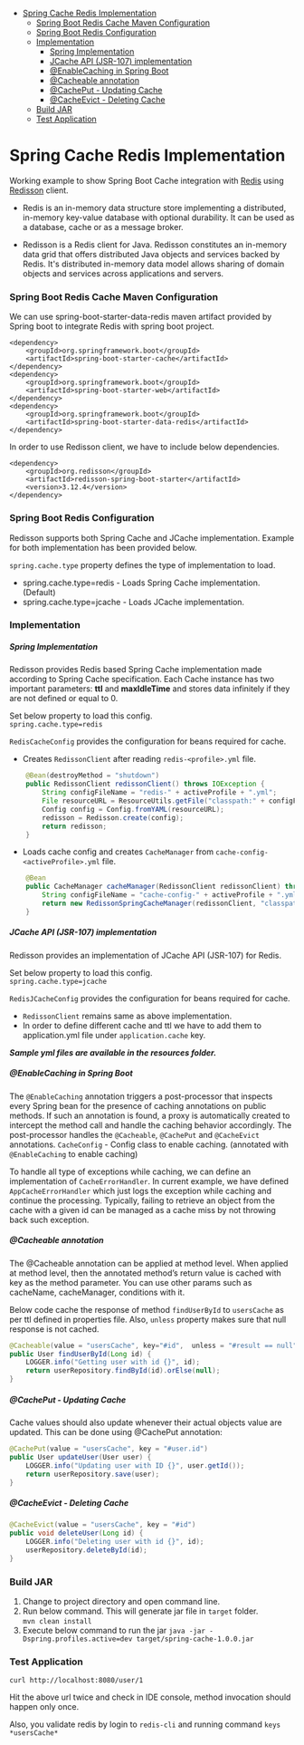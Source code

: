 
 - [Spring Cache Redis Implementation](#spring-cache-redis-implementation)
    + [Spring Boot Redis Cache Maven Configuration](#spring-boot-redis-cache-maven-configuration)
    + [Spring Boot Redis Configuration](#spring-boot-redis-configuration)
    + [Implementation](#implementation)
        * [Spring Implementation](#spring-implementation)
        * [JCache API (JSR-107) implementation](#jcache-api-jsr-107-implementation)
        * [@EnableCaching in Spring Boot](#enablecaching-in-spring-boot)
        * [@Cacheable annotation](#cacheable-annotation)
        * [@CachePut - Updating Cache](#cacheput---updating-cache)
        * [@CacheEvict - Deleting Cache](#cacheevict---deleting-cache)
    + [Build JAR](#build-jar)
    + [Test Application](#test-application)



# Spring Cache Redis Implementation
 
Working example to show Spring Boot Cache integration with [Redis](https://redis.io/) using [Redisson](https://github.com/redisson/redisson) client.

 * Redis is an in-memory data structure store implementing a distributed, in-memory key-value database with optional durability. It can be used as a database, cache or as a message broker.  
 
 * Redisson is a Redis client for Java. Redisson constitutes an in-memory data grid that offers distributed Java objects and services backed by Redis. It's distributed in-memory data model allows sharing of domain objects and services across applications and servers.
 
### Spring Boot Redis Cache Maven Configuration
We can use spring-boot-starter-data-redis maven artifact provided by Spring boot to integrate Redis with spring boot project. 

    <dependency>
    	<groupId>org.springframework.boot</groupId>
    	<artifactId>spring-boot-starter-cache</artifactId>
    </dependency>
    <dependency>
    	<groupId>org.springframework.boot</groupId>
    	<artifactId>spring-boot-starter-web</artifactId>
    </dependency>
	<dependency>
		<groupId>org.springframework.boot</groupId>
		<artifactId>spring-boot-starter-data-redis</artifactId>
	</dependency>


In order to use Redisson client, we have to include below dependencies.

    <dependency>
    	<groupId>org.redisson</groupId>
    	<artifactId>redisson-spring-boot-starter</artifactId>
    	<version>3.12.4</version>
    </dependency>

### Spring Boot Redis Configuration

Redisson supports both Spring Cache and JCache implementation. Example for both implementation has been provided below.

`spring.cache.type` property defines the type of implementation to load.
- spring.cache.type=redis - Loads Spring Cache implementation. (Default)
- spring.cache.type=jcache - Loads JCache implementation.

### Implementation

#####  Spring Implementation

Redisson provides Redis based Spring Cache implementation made according to Spring Cache specification. Each Cache instance has two important parameters: **ttl** and **maxIdleTime** and stores data infinitely if they are not defined or equal to 0.

Set below property to load this config.  
`spring.cache.type=redis`

`RedisCacheConfig` provides the configuration for beans required for cache.

 * Creates `RedissonClient` after reading `redis-<profile>.yml` file.
```java
    @Bean(destroyMethod = "shutdown")
    public RedissonClient redissonClient() throws IOException {
    	String configFileName = "redis-" + activeProfile + ".yml";
    	File resourceURL = ResourceUtils.getFile("classpath:" + configFileName);
    	Config config = Config.fromYAML(resourceURL);
    	redisson = Redisson.create(config);
    	return redisson;
    }
```
* Loads cache config  and creates `CacheManager` from `cache-config-<activeProfile>.yml` file.

```java
    @Bean
    public CacheManager cacheManager(RedissonClient redissonClient) throws IOException {
    	String configFileName = "cache-config-" + activeProfile + ".yml";
    	return new RedissonSpringCacheManager(redissonClient, "classpath:/" + configFileName);
    }
```    

##### JCache API (JSR-107) implementation 
Redisson provides an implementation of JCache API (JSR-107) for Redis.

Set below property to load this config.  
`spring.cache.type=jcache`

`RedisJCacheConfig` provides the configuration for beans required for cache.

* `RedissonClient` remains same as above implementation.
* In order to define different cache and ttl we have to add them to application.yml file under `application.cache` key.

***Sample yml files are available in the resources folder.***
##### @EnableCaching in Spring Boot
The `@EnableCaching` annotation triggers a post-processor that inspects every Spring bean for the presence of caching annotations on public methods. If such an annotation is found, a proxy is automatically created to intercept the method call and handle the caching behavior accordingly. The post-processor handles the `@Cacheable`, `@CachePut` and `@CacheEvict` annotations.
`CacheConfig` - Config class to enable caching. (annotated with `@EnableCaching` to enable caching)

To handle all type of exceptions while caching, we can define an implementation of `CacheErrorHandler`. In current example, we have defined `AppCacheErrorHandler` which just logs the exception while caching and continue the processing. Typically, failing to retrieve an object from the cache with a given id can be managed as a cache miss by not throwing back such exception.

##### @Cacheable annotation

The @Cacheable annotation can be applied at method level. When applied at method level, then the annotated method’s return value is cached with key as the method parameter. You can use other params such as cacheName, cacheManager, conditions with it.

Below code cache the response of method `findUserById` to `usersCache` as per ttl defined in properties file. Also, `unless` property makes sure that null response is not cached.

```java
@Cacheable(value = "usersCache", key="#id",  unless = "#result == null")
public User findUserById(Long id) {
	LOGGER.info("Getting user with id {}", id);
	return userRepository.findById(id).orElse(null);
}
```

##### @CachePut - Updating Cache
Cache values should also update whenever their actual objects value are updated. This can be done using @CachePut annotation:

```java
@CachePut(value = "usersCache", key = "#user.id")
public User updateUser(User user) {
    LOGGER.info("Updating user with ID {}", user.getId());
    return userRepository.save(user);
}
```
##### @CacheEvict - Deleting Cache
```java
@CacheEvict(value = "usersCache", key = "#id")
public void deleteUser(Long id) {
	LOGGER.info("Deleting user with id {}", id);
	userRepository.deleteById(id);
}
```
### Build JAR
1. Change to project directory and open command line. 
2. Run below command. This will generate jar file in `target` folder.  
`mvn clean install`
3. Execute below command to run the jar
`java -jar -Dspring.profiles.active=dev target/spring-cache-1.0.0.jar`

### Test Application

`curl http://localhost:8080/user/1`

Hit the above url twice and check in IDE console, method invocation should happen only once.

Also, you validate redis by login to `redis-cli` and running command `keys *usersCache*`
